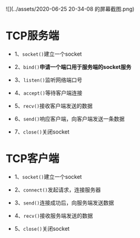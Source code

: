 ![](../assets/2020-06-25 20-34-08 的屏幕截图.png)



# TCP服务端

- 1、`socket()`建立一个socket
- 2、`bind()`**申请一个端口用于服务端的socket服务**

- 3、`listen()`监听网络端口号
- 4、`accept()`等待客户端连接
- 5、`recv()`接收客户端发送的数据
- 6、`send()`响应客户端，向客户端发送一条数据
- 7、`close()`关闭socket



# TCP客户端

- 1、`socket()`建立一个socket
- 2、`connect()`发起请求，连接服务器
- 3、`send()`连接成功后，向服务端发送数据

- 4、`recv()`接收服务端发送的数据
- 5、`close()`关闭socket
